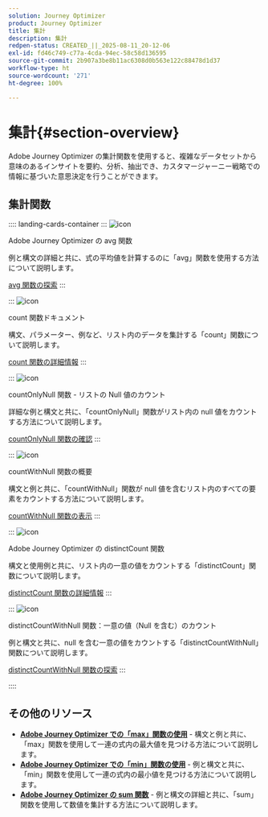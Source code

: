 ```yaml
---
solution: Journey Optimizer
product: Journey Optimizer
title: 集計
description: 集計
redpen-status: CREATED_||_2025-08-11_20-12-06
exl-id: fd46c749-c77a-4cda-94ec-58c58d136595
source-git-commit: 2b907a3be8b11ac6308d0b563e122c88478d1d37
workflow-type: ht
source-wordcount: '271'
ht-degree: 100%

---
```


# 集計{#section-overview}

Adobe Journey Optimizer の集計関数を使用すると、複雑なデータセットから意味のあるインサイトを要約、分析、抽出でき、カスタマージャーニー戦略での情報に基づいた意思決定を行うことができます。

## 集計関数

:::: landing-cards-container
:::
![icon](https://cdn.experienceleague.adobe.com/icons/code-branch.svg?lang=ja)

Adobe Journey Optimizer の avg 関数

例と構文の詳細と共に、式の平均値を計算するのに「avg」関数を使用する方法について説明します。

[avg 関数の探索](../using/building-journeys/functions/functionavg.md)
:::

:::
![icon](https://cdn.experienceleague.adobe.com/icons/code-branch.svg?lang=ja)

count 関数ドキュメント

構文、パラメーター、例など、リスト内のデータを集計する「count」関数について説明します。

[count 関数の詳細情報](../using/building-journeys/functions/functioncount.md)
:::

:::
![icon](https://cdn.experienceleague.adobe.com/icons/code-branch.svg?lang=ja)

countOnlyNull 関数 - リストの Null 値のカウント

詳細な例と構文と共に、「countOnlyNull」関数がリスト内の null 値をカウントする方法について説明します。

[countOnlyNull 関数の確認](../using/building-journeys/functions/functioncountonlynull.md)
:::

:::
![icon](https://cdn.experienceleague.adobe.com/icons/code-branch.svg?lang=ja)

countWithNull 関数の概要

構文と例と共に、「countWithNull」関数が null 値を含むリスト内のすべての要素をカウントする方法について説明します。

[countWithNull 関数の表示](../using/building-journeys/functions/functioncountwithnull.md)
:::

:::
![icon](https://cdn.experienceleague.adobe.com/icons/code-branch.svg?lang=ja)

Adobe Journey Optimizer の distinctCount 関数

構文と使用例と共に、リスト内の一意の値をカウントする「distinctCount」関数について説明します。

[distinctCount 関数の詳細情報](../using/building-journeys/functions/functiondistinctcount.md)
:::

:::
![icon](https://cdn.experienceleague.adobe.com/icons/code-branch.svg?lang=ja)

distinctCountWithNull 関数：一意の値（Null を含む）のカウント

例と構文と共に、null を含む一意の値をカウントする「distinctCountWithNull」関数について説明します。

[distinctCountWithNull 関数の探索](../using/building-journeys/functions/functiondistinctcountwithnull.md)
:::

::::


## その他のリソース

- **[Adobe Journey Optimizer での「max」関数の使用](../using/building-journeys/functions/functionmax.md)** - 構文と例と共に、「max」関数を使用して一連の式内の最大値を見つける方法について説明します。
- **[Adobe Journey Optimizer での「min」関数の使用](../using/building-journeys/functions/functionmin.md)** - 例と構文と共に、「min」関数を使用して一連の式内の最小値を見つける方法について説明します。
- **[Adobe Journey Optimizer の sum 関数](../using/building-journeys/functions/functionsum.md)** - 例と構文の詳細と共に、「sum」関数を使用して数値を集計する方法について説明します。
